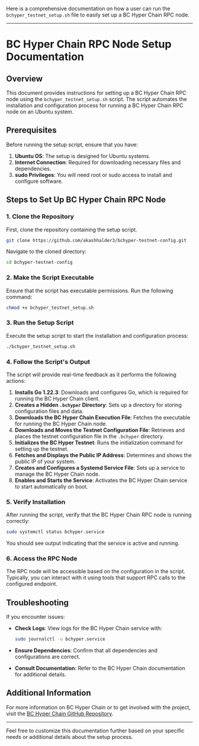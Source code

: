 Here is a comprehensive documentation on how a user can run the `bchyper_testnet_setup.sh` file to easily set up a BC Hyper Chain RPC node.

---

# BC Hyper Chain RPC Node Setup Documentation

## Overview

This document provides instructions for setting up a BC Hyper Chain RPC node using the `bchyper_testnet_setup.sh` script. The script automates the installation and configuration process for running a BC Hyper Chain RPC node on an Ubuntu system.

## Prerequisites

Before running the setup script, ensure that you have:

1. **Ubuntu OS**: The setup is designed for Ubuntu systems.
2. **Internet Connection**: Required for downloading necessary files and dependencies.
3. **sudo Privileges**: You will need root or sudo access to install and configure software.

## Steps to Set Up BC Hyper Chain RPC Node

### 1. Clone the Repository

First, clone the repository containing the setup script.

```bash
git clone https://github.com/akashhalder3/bchyper-testnet-config.git
```

Navigate to the cloned directory:

```bash
cd bchyper-testnet-config
```

### 2. Make the Script Executable

Ensure that the script has executable permissions. Run the following command:

```bash
chmod +x bchyper_testnet_setup.sh
```

### 3. Run the Setup Script

Execute the setup script to start the installation and configuration process:

```bash
./bchyper_testnet_setup.sh
```

### 4. Follow the Script's Output

The script will provide real-time feedback as it performs the following actions:

1. **Installs Go 1.22.3**: Downloads and configures Go, which is required for running the BC Hyper Chain client.
2. **Creates a Hidden `.bchyper` Directory**: Sets up a directory for storing configuration files and data.
3. **Downloads the BC Hyper Chain Execution File**: Fetches the executable for running the BC Hyper Chain node.
4. **Downloads and Moves the Testnet Configuration File**: Retrieves and places the testnet configuration file in the `.bchyper` directory.
5. **Initializes the BC Hyper Testnet**: Runs the initialization command for setting up the testnet.
6. **Fetches and Displays the Public IP Address**: Determines and shows the public IP of your system.
7. **Creates and Configures a Systemd Service File**: Sets up a service to manage the BC Hyper Chain node.
8. **Enables and Starts the Service**: Activates the BC Hyper Chain service to start automatically on boot.

### 5. Verify Installation

After running the script, verify that the BC Hyper Chain RPC node is running correctly:

```bash
sudo systemctl status bchyper.service
```

You should see output indicating that the service is active and running.

### 6. Access the RPC Node

The RPC node will be accessible based on the configuration in the script. Typically, you can interact with it using tools that support RPC calls to the configured endpoint.

## Troubleshooting

If you encounter issues:

- **Check Logs**: View logs for the BC Hyper Chain service with:

    ```bash
    sudo journalctl -u bchyper.service
    ```

- **Ensure Dependencies**: Confirm that all dependencies and configurations are correct.
- **Consult Documentation**: Refer to the BC Hyper Chain documentation for additional details.

## Additional Information

For more information on BC Hyper Chain or to get involved with the project, visit the [BC Hyper Chain GitHub Repository](https://github.com/akashhalder3/bchyper-testnet-config).

---

Feel free to customize this documentation further based on your specific needs or additional details about the setup process.
